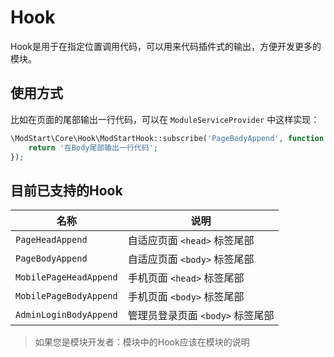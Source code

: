 # Hook


Hook是用于在指定位置调用代码，可以用来代码插件式的输出，方便开发更多的模块。

## 使用方式

比如在页面的尾部输出一行代码，可以在 `ModuleServiceProvider` 中这样实现：

```php
\ModStart\Core\Hook\ModStartHook::subscribe('PageBodyAppend', function () {
    return '在Body尾部输出一行代码';
});
```

## 目前已支持的Hook


| 名称      | 说明                             |
| -------------    | -------------------------------- |
| `PageHeadAppend` | 自适应页面 `<head>` 标签尾部 |
| `PageBodyAppend` | 自适应页面 `<body>` 标签尾部 |
| `MobilePageHeadAppend` | 手机页面 `<head>` 标签尾部 |
| `MobilePageBodyAppend` | 手机页面 `<body>` 标签尾部 |
| `AdminLoginBodyAppend` | 管理员登录页面 `<body>` 标签尾部 |

> 如果您是模块开发者：模块中的Hook应该在模块的说明

